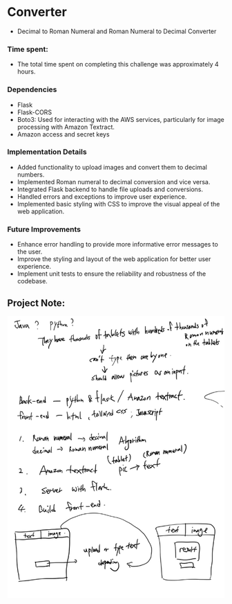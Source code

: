 # Converter
 - Decimal to Roman Numeral and Roman Numeral to Decimal Converter

### Time spent:
 - The total time spent on completing this challenge was approximately 4 hours.

### Dependencies

- Flask
- Flask-CORS
- Boto3: Used for interacting with the AWS services, particularly for image processing with Amazon Textract.
- Amazon access and secret keys

### Implementation Details

- Added functionality to upload images and convert them to decimal numbers.
- Implemented Roman numeral to decimal conversion and vice versa.
- Integrated Flask backend to handle file uploads and conversions.
- Handled errors and exceptions to improve user experience.
- Implemented basic styling with CSS to improve the visual appeal of the web application.

### Future Improvements

- Enhance error handling to provide more informative error messages to the user.
- Improve the styling and layout of the web application for better user experience.
- Implement unit tests to ensure the reliability and robustness of the codebase.

## Project Note:
![Project Concept Note](ProjectNote.jpg)
